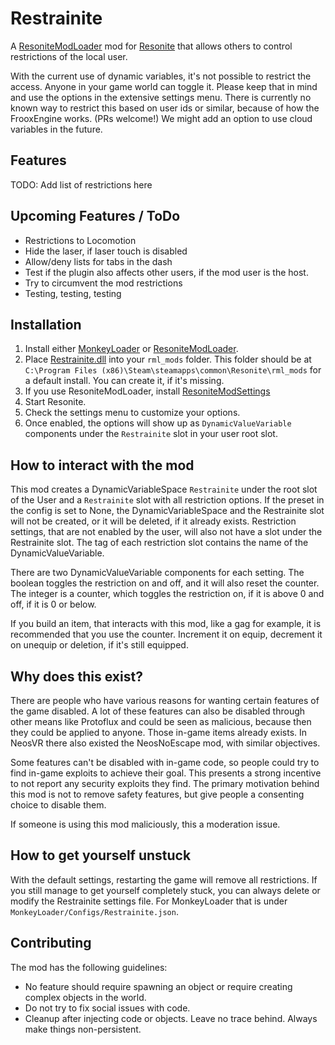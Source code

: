 # Restrainite

A [ResoniteModLoader](https://github.com/resonite-modding-group/ResoniteModLoader) mod for 
[Resonite](https://resonite.com/) that allows others to control restrictions of the local user. 

With the current use of dynamic variables, it's not possible to restrict the access. Anyone in
your game world can toggle it. Please keep that in mind and use the options in the extensive settings menu.
There is currently no known way to restrict this based on user ids or similar, because of how the FrooxEngine works. 
(PRs welcome!) We might add an option to use cloud variables in the future.

## Features

TODO: Add list of restrictions here

## Upcoming Features / ToDo

- Restrictions to Locomotion
- Hide the laser, if laser touch is disabled
- Allow/deny lists for tabs in the dash
- Test if the plugin also affects other users, if the mod user is the host.
- Try to circumvent the mod restrictions
- Testing, testing, testing

## Installation

1. Install either [MonkeyLoader](https://github.com/ResoniteModdingGroup/MonkeyLoader.GamePacks.ResoniteModLoader) or
   [ResoniteModLoader](https://github.com/resonite-modding-group/ResoniteModLoader).
2. Place [Restrainite.dll](https://github.com/SnepDrone/Restrainite/releases/latest/download/Restrainite.dll) into your 
   `rml_mods` folder. This folder should be at `C:\Program Files (x86)\Steam\steamapps\common\Resonite\rml_mods` for a 
   default install. You can create it, if it's missing.
3. If you use ResoniteModLoader, install [ResoniteModSettings](https://github.com/badhaloninja/ResoniteModSettings)
4. Start Resonite.
5. Check the settings menu to customize your options.
6. Once enabled, the options will show up as `DynamicValueVariable` components under the `Restrainite` slot in your user 
   root slot.

## How to interact with the mod

This mod creates a DynamicVariableSpace `Restrainite` under the root slot of the User and a `Restrainite` slot with all
restriction options. If the preset in the config is set to None, the DynamicVariableSpace and the Restrainite slot will 
not be created, or it will be deleted, if it already exists. Restriction settings, that are not enabled by the user, 
will also not have a slot under the Restrainite slot. The tag of each restriction slot contains the name of the 
DynamicValueVariable.

There are two DynamicValueVariable components for each setting. The boolean toggles the restriction on and off, and 
it will also reset the counter. The integer is a counter, which toggles the restriction on, if it is above 0 and off, 
if it is 0 or below.

If you build an item, that interacts with this mod, like a gag for example, it is recommended that you use the counter.
Increment it on equip, decrement it on unequip or deletion, if it's still equipped.

## Why does this exist?

There are people who have various reasons for wanting certain features of the game disabled. A lot of these features 
can also be disabled through other means like Protoflux and could be seen as malicious, because then they could be 
applied to anyone. Those in-game items already exists. In NeosVR there also existed the NeosNoEscape mod, with similar 
objectives.

Some features can't be disabled with in-game code, so people could try to find in-game exploits to achieve their goal.
This presents a strong incentive to not report any security exploits they find. The primary motivation behind this mod 
is not to remove safety features, but give people a consenting choice to disable them.

If someone is using this mod maliciously, this a moderation issue. 

## How to get yourself unstuck

With the default settings, restarting the game will remove all restrictions. If you still manage to get yourself 
completely stuck, you can always delete or modify the Restrainite settings file. 
For MonkeyLoader that is under `MonkeyLoader/Configs/Restrainite.json`.

## Contributing

The mod has the following guidelines:

- No feature should require spawning an object or require creating complex objects in the world.
- Do not try to fix social issues with code.
- Cleanup after injecting code or objects. Leave no trace behind. Always make things non-persistent.
